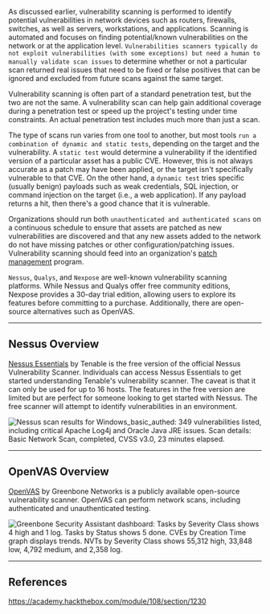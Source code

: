 As discussed earlier, vulnerability scanning is performed to identify potential vulnerabilities in network devices such as routers, firewalls, switches, as well as servers, workstations, and applications. Scanning is automated and focuses on finding potential/known vulnerabilities on the network or at the application level. `Vulnerabilities scanners typically do not exploit vulnerabilities (with some exceptions) but need a human to manually validate scan issues` to determine whether or not a particular scan returned real issues that need to be fixed or false positives that can be ignored and excluded from future scans against the same target.

Vulnerability scanning is often part of a standard penetration test, but the two are not the same. A vulnerability scan can help gain additional coverage during a penetration test or speed up the project's testing under time constraints. An actual penetration test includes much more than just a scan.

The type of scans run varies from one tool to another, but most tools `run a combination of dynamic and static tests`, depending on the target and the vulnerability. A `static test` would determine a vulnerability if the identified version of a particular asset has a public CVE. However, this is not always accurate as a patch may have been applied, or the target isn't specifically vulnerable to that CVE. On the other hand, a `dynamic test` tries specific (usually benign) payloads such as weak credentials, SQL injection, or command injection on the target (i.e., a web application). If any payload returns a hit, then there's a good chance that it is vulnerable.

Organizations should run both `unauthenticated and authenticated scans` on a continuous schedule to ensure that assets are patched as new vulnerabilities are discovered and that any new assets added to the network do not have missing patches or other configuration/patching issues. Vulnerability scanning should feed into an organization's [patch management](https://en.wikipedia.org/wiki/Patch_\(computing\)) program.

`Nessus`, `Qualys`, and `Nexpose` are well-known vulnerability scanning platforms. While Nessus and Qualys offer free community editions, Nexpose provides a 30-day trial edition, allowing users to explore its features before committing to a purchase. Additionally, there are open-source alternatives such as OpenVAS.

---

## Nessus Overview

[Nessus Essentials](https://community.tenable.com/s/article/Nessus-Essentials) by Tenable is the free version of the official Nessus Vulnerability Scanner. Individuals can access Nessus Essentials to get started understanding Tenable's vulnerability scanner. The caveat is that it can only be used for up to 16 hosts. The features in the free version are limited but are perfect for someone looking to get started with Nessus. The free scanner will attempt to identify vulnerabilities in an environment.

![Nessus scan results for Windows_basic_authed: 349 vulnerabilities listed, including critical Apache Log4j and Oracle Java JRE issues. Scan details: Basic Network Scan, completed, CVSS v3.0, 23 minutes elapsed.](https://academy.hackthebox.com/storage/modules/108/Nessus_Essentials___Folders___View_Scan.png)

---

## OpenVAS Overview

[OpenVAS](https://www.openvas.org/) by Greenbone Networks is a publicly available open-source vulnerability scanner. OpenVAS can perform network scans, including authenticated and unauthenticated testing.

![Greenbone Security Assistant dashboard: Tasks by Severity Class shows 4 high and 1 log. Tasks by Status shows 5 done. CVEs by Creation Time graph displays trends. NVTs by Severity Class shows 55,312 high, 33,848 low, 4,792 medium, and 2,358 log.](https://academy.hackthebox.com/storage/modules/108/openvas/dashboard.png)

---

## References

https://academy.hackthebox.com/module/108/section/1230